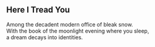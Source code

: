 Here I Tread You
----------------
Among the decadent modern office of bleak snow.  
With the book of the moonlight evening where you sleep,  
a dream decays into identities.  
